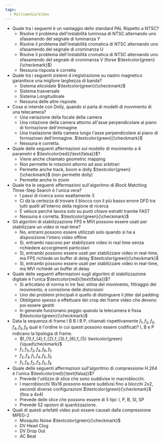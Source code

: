 ```yaml
---
tags:
  - Multimedia/Video
---
```

- Quale tra i seguenti è un vantaggio dello standard PAL Rispetto a NTSC?
	- Risolve il problema dell'instabilità luminosa di NTSC alternando uno sfasamendo del segnale di luminanza Y
	- Risolve il problema dell'instabilità cromatica di NTSC alternando uno sfasamendo del segnale di crominanza U
	- Risolve il problema dell'instabilità cromatica di NTSC alternando uno sfasamendo del segnale di crominanza V (forse $\textcolor{green}{\checkmark}$)
	- Nessuna risposta è corretta
- Quale tra i seguenti sistemi d iregistrazione su nastro magnetico garantisce una migliore larghezza di banda?
	- Sistema elicoidale $\textcolor{green}{\checkmark}$
	- Sistema trasversale
	- Sistema Longitudinale
	- Nessuna delle altre risposte.
- Cosa si intende con Dolly, quando si parla di modelli di movimento di una telecamera?
	- Una variazione della focale della camera
	- Una rotazione della camera attorno all'asse perpendicolare al piano di formazione dell'immagine
	- Una traslazione della camera lungo l'asse perpendicolare al piano di formazioen dell'immagine. $\textcolor{green}{\checkmark}$
	- Nessuna è corretta.
- Quale delle seguenti affermazioni sul modello di movimento a 4 parametri è $\textcolor{red}{\text{falsa}}$?
	- Viene anche chiamato geometric mapping
	- Non permette le rotazioni attorno ad assi arbitrari
	- Permette anche track, boom e dolly $\textcolor{green}{\checkmark}$ (non permette dolly)
	- Permette anche lo zoom
- Quale tra le seguenti affermazioni sull'algoritmo di Block Matching Three-Step Search è l'unica vera?
	- I passi di ricerca sono esattamente 3
	- Ci dà la certezza di trovare il blocco con il più basso errore DFD tra tutti quelli all'interno della regione di ricerca
	- È veloce perché lavora solo su punti chiave estratti tramite FAST
	- Nessuna è corretta. $\textcolor{green}{\checkmark}$
- Gli algoritmi di stabilizzazione FPS e MVI possono essere usati per stabilizzare un video in real-time?
	- No, entrami possono essere utilizzati solo quando si ha a disposizione l'intero video offline
	- Sì, entrambi nascono per stabilizzare video in real time senza richiedere accorgimenti particolari
	- Sì, entrambi possono essere usati per stabilizzare video in real-time, ma FPS richiede un buffer di delay $\textcolor{green}{\checkmark}$
	- Sì, entrambi possono essere usati per stabilizzare video in real-time, ma MVI richiede un buffer di delay
- Quale delle seguenti affermazioni sugli algoritmi di stabilizzazione digitale è l'unica $\textcolor{red}{\text{falsa}}$?
	- Si articolano di norma in tre fasi: stima del movimento, filtraggio del movimento, e correzione delle distorsioni
	- Uno dei problemi principali è quello di distinguere il jitter dal padding
	- Obbligano spesso a effettuare dei crop dei frame video che devono poi essere gestiti
	- In generale funzionano peggio quando la telecamera è fissa $\textcolor{green}{\checkmark}$
- Data la sequenza di frame I B B I B P, chiamati rispettivamente $f_{1},f_{2},f_{3},f_{4},f_{5},f_{6}$ qual è l'ordine in cui questi possono essere codificati? I, B e P indicano la tipologia di frame.
	- $f_{1},f_{4},f_{2},f_{3},f_{6},f_{5} \textcolor{green}{\quad\checkmark}$
	- $f_{1},f_{3},f_{2},f_{4},f_{6},f_{5}$
	- $f_{2},f_{3},f_{1},f_{4},f_{5},f_{6}$
	- $f_{1},f_{4},f_{2},f_{3},f_{5},f_{6}$
- Quale delle seguenti affermazioni sull'algoritmo di compressione H.264 è l'unica $\textcolor{red}{\text{falsa}}$?
	- Prevede l'utilizzo di slice che sono suddivise in macroblocchi.
	- I macroblocchi 16x16 possono essere suddivisi fino a blocchi 2x2, secondi diverse configurazioni $\textcolor{green}{\checkmark}$ (fino a 4x4)
	- Prevede delle slice che possono essere di 5 tipi: I, P, B, SI, SP
	- Prevede 52 opzioni di quantizzazione.
- Quali di questi artefatti video può essere causati dalla compressione MPEG-2
	- Mosquito Noise $\textcolor{green}{\checkmark}$
	- DV Head Clog
	- DV Drop Out
	- AC Beat
